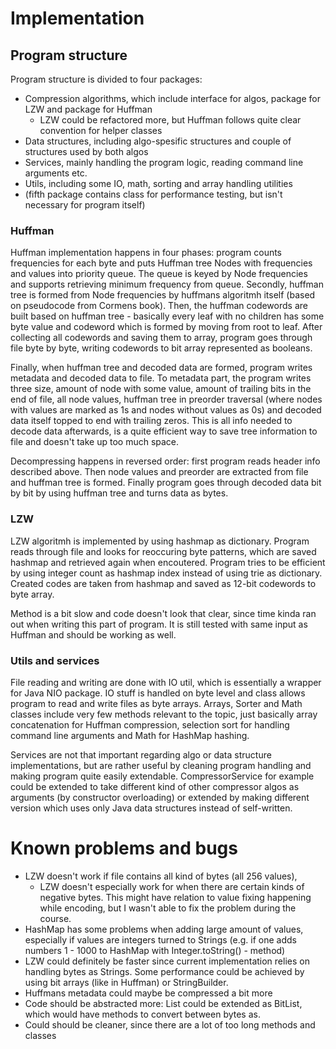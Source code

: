 # Implementation 

## Program structure

Program structure is divided to four packages:
- Compression algorithms, which include interface for algos, package for LZW and package for Huffman
    - LZW could be refactored more, but Huffman follows quite clear convention for helper classes
- Data structures, including algo-spesific structures and couple of structures used by both algos
- Services, mainly handling the program logic, reading command line arguments etc.
- Utils, including some IO, math, sorting and array handling utilities
- (fifth package contains class for performance testing, but isn't necessary for program itself)

### Huffman

Huffman implementation happens in four phases: program counts frequencies for each byte and puts Huffman tree Nodes with frequencies and values into priority queue. The queue is keyed by Node frequencies and supports retrieving minimum frequency from queue. Secondly, huffman tree is formed from Node frequencies by huffmans algoritmh itself (based on pseudocode from Cormens book). Then, the huffman codewords are built based on huffman tree - basically every leaf with no children has some byte value and codeword which is formed by moving from root to leaf. After collecting all codewords and saving them to array, program goes through file byte by byte, writing codewords to bit array represented as booleans.

Finally, when huffman tree and decoded data are formed, program writes metadata and decoded data to file. To metadata part, the program writes three size, amount of node with some value, amount of trailing bits in the end of file, all node values, huffman tree in preorder traversal (where nodes with values are marked as 1s and nodes without values as 0s) and decoded data itself topped to end with trailing zeros. This is all info needed to decode data afterwards, is a quite efficient way to save tree information to file and doesn't take up too much space.

Decompressing happens in reversed order: first program reads header info described above. Then node values and preorder are extracted from file and huffman tree is formed. Finally program goes through decoded data bit by bit by using huffman tree and turns data as bytes. 

### LZW

LZW algoritmh is implemented by using hashmap as dictionary. Program reads through file and looks for reoccuring byte patterns, which are saved hashmap and retrieved again when encoutered. Program tries to be efficient by using integer count as hashmap index instead of using trie as dictionary. Created codes are taken from hashmap and saved as 12-bit codewords to byte array.

Method is a bit slow and code doesn't look that clear, since time kinda ran out when writing this part of program. It is still tested with same input as Huffman and should be working as well.

### Utils and services

File reading and writing are done with IO util, which is essentially a wrapper for Java NIO package. IO stuff is handled on byte level and class allows program to read and write files as byte arrays. Arrays, Sorter and Math classes include very few methods relevant to the topic, just basically array concatenation for Huffman compression, selection sort for handling command line arguments and Math for HashMap hashing. 

Services are not that important regarding algo or data structure implementations, but are rather useful by cleaning program handling and making program quite easily extendable. CompressorService for example could be extended to take different kind of other compressor algos as arguments (by constructor overloading) or extended by making different version which uses only Java data structures instead of self-written.
 
# Known problems and bugs
- LZW doesn't work if file contains all kind of bytes (all 256 values), 
    - LZW doesn't especially work for when there are certain kinds of negative bytes. This might have relation to value fixing happening while encoding, but I wasn't able to fix the problem during the course.
- HashMap has some problems when adding large amount of values, especially if values are integers turned to Strings (e.g. if one adds numbers 1 - 1000 to HashMap with Integer.toString() - method)
- LZW could definitely be faster since current implementation relies on handling bytes as Strings. Some performance could be achieved by using bit arrays (like in Huffman) or StringBuilder.
- Huffmans metadata could maybe be compressed a bit more
- Code should be abstracted more: List could be extended as BitList, which would have methods to convert between bytes as. 
- Could should be cleaner, since there are a lot of too long methods and classes
